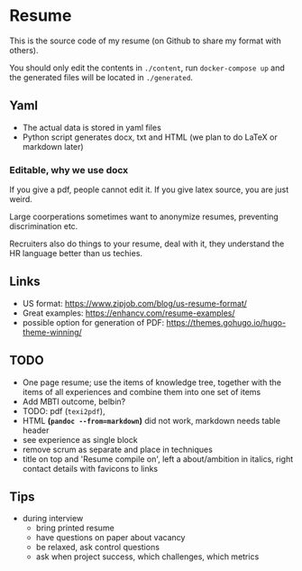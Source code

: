 # Resume

This is the source code of my resume
(on Github to share my format with others).

You should only edit the contents in `./content`,
run `docker-compose up`
and the generated files will be located in `./generated`.

## Yaml
<!--
Initially this was all LaTeX based,
but when I started working as a freelancer,
people asked for my resume in MS Word in Dutch.

My motivation for LaTeX was the decoupling
of layout from the content.
However, this was not enough.


We now have another layer of abstraction.
-->

+ The actual data is stored in yaml files
+ Python script generates docx, txt and HTML (we plan to do LaTeX or markdown later)

### Editable, why we use docx
If you give a pdf, people cannot edit it.
If you give latex source, you are just weird.

Large coorperations sometimes want to anonymize resumes,
preventing discrimination etc.

Recruiters also do things to your resume, deal with it,
they understand the HR language better than us techies.

## Links

+ US format: https://www.zipjob.com/blog/us-resume-format/
+ Great examples: https://enhancv.com/resume-examples/
+ possible option for generation of PDF: https://themes.gohugo.io/hugo-theme-winning/


## TODO

- One page resume; use the items of knowledge tree, together with the items of all experiences and combine them into one set of items
- Add MBTI outcome, belbin?
- TODO: pdf (`texi2pdf`),
- HTML **(`pandoc --from=markdown`)** did not work, markdown needs table header
- see experience as single block
- remove scrum as separate and place in techniques
- title on top and 'Resume compile on', left a about/ambition in italics, right contact details with favicons to links

## Tips

- during interview
  - bring printed resume
  - have questions on paper about vacancy
  - be relaxed, ask control questions
  - ask when project success, which challenges, which metrics

